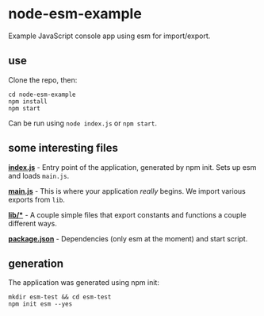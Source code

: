 # node-esm-example
Example JavaScript console app using esm for import/export.

## use

Clone the repo, then:
```
cd node-esm-example
npm install
npm start
```

Can be run using `node index.js` or `npm start`.

## some interesting files

[**index.js**](index.js) - Entry point of the application, generated by npm init. Sets up esm and loads `main.js`.

[**main.js**](main.js) - This is where your application _really_ begins. We import various exports from `lib`.

[**lib/\***](lib) - A couple simple files that export constants and functions a couple different ways.

[**package.json**](package.json) - Dependencies (only esm at the moment) and start script.

## generation
The application was generated using npm init:
```
mkdir esm-test && cd esm-test
npm init esm --yes
```
